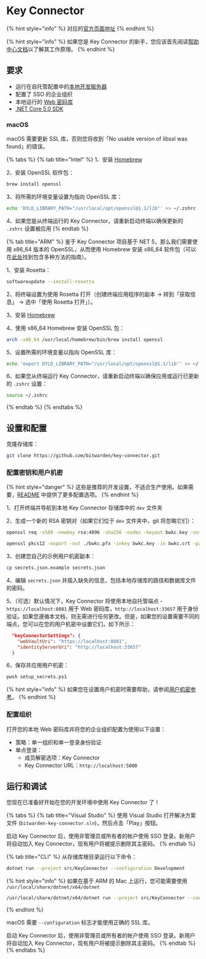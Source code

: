 # Key Connector

{% hint style="info" %}
对应的[官方页面地址](https://contributing.bitwarden.com/getting-started/enterprise/key-connector)
{% endhint %}

{% hint style="info" %}
如果您是 Key Connector 的新手，您应该首先阅读[帮助中心文档](https://help.ppgg.in/login-with-sso/about-key-connector)以了解其工作原理。
{% endhint %}

## 要求 <a href="#requirements" id="requirements"></a>

* 运行在自托管配置中的[本地开发服务器](../server/guide.md)
* 配置了 SSO 的企业组织
* 本地运行的 [Web 密码库](../clients/web-vault/)
* [.NET Core 5.0 SDK](https://www.microsoft.com/net/download/core)

### macOS <a href="#macos" id="macos"></a>

macOS 需要更新 SSL 库，否则您将收到「No usable version of libssl was found」的错误。

{% tabs %}
{% tab title="Intel" %}
1、安装 [Homebrew](https://brew.sh/)

2、安装 OpenSSL 软件包：

```bash
brew install openssl
```

3、将所需的环境变量设置为指向 OpenSSL 库：

```bash
echo 'DYLD_LIBRARY_PATH="/usr/local/opt/openssl@1.1/lib"' >> ~/.zshrc
```

4、如果您是从终端运行的 Key Connector，请重新启动终端以确保更新的 `.zshrc` 设置被应用
{% endtab %}

{% tab title="ARM" %}
鉴于 Key Connector 项目基于 NET 5，那么我们需要使用 x86\_64 版本的 OpenSSL，从而使用 Homebrew 安装 x86\_64 软件包（可以在[此处](https://www.wisdomgeek.com/development/installing-intel-based-packages-using-homebrew-on-the-m1-mac/)找到包含多种方法的指南）。

1、安装 Rosetta：

```bash
softwareupdate --install-rosetta
```

2、将终端设置为使用 Rosetta 打开（创建终端应用程序的副本 -> 转到「获取信息」 -> 选中「使用 Rosetta 打开」）。

3、安装 [Homebrew](https://brew.sh/)

4、使用 x86\_64 Homebrew 安装 OpenSSL 包：

```bash
arch -x86_64 /usr/local/homebrew/bin/brew install openssl
```

5、设置所需的环境变量以指向 OpenSSL 库：

```bash
echo 'export DYLD_LIBRARY_PATH="/usr/local/opt/openssl@1.1/lib"' >> ~/.zshrc
```

6、如果您从终端运行 Key Connector，请重新启动终端以确保应用或运行已更新的 `.zshrc` 设置：

```bash
source ~/.zshrc
```
{% endtab %}
{% endtabs %}

## 设置和配置 <a href="#setup-and-configuration" id="setup-and-configuration"></a>

克隆存储库：

```bash
git clone https://github.com/bitwarden/key-connector.git
```

### 配置密钥和用户机密 <a href="#configure-keys-and-user-secrets" id="configure-keys-and-user-secrets"></a>

{% hint style="danger" %}
这些是推荐的开发设置，不适合生产使用。如果需要，[README](https://github.com/bitwarden/key-connector/blob/master/README.md) 中提供了更多配置选项。
{% endhint %}

1、打开终端并导航到本地 Key Connector 存储库中的 `dev` 文件夹

2、生成一个新的 RSA 密钥对（如果它们位于 `dev` 文件夹中，git 将忽略它们）：

```bash
openssl req -x509 -newkey rsa:4096 -sha256 -nodes -keyout bwkc.key -out bwkc.crt -subj "/CN=Bitwarden Key Connector" -days 36500

openssl pkcs12 -export -out ./bwkc.pfx -inkey bwkc.key -in bwkc.crt -passout pass:{Password}}
```

3、创建您自己的示例用户机密副本：

```bash
cp secrets.json.example secrets.json
```

4、编辑 `secrets.json` 并插入缺失的信息，包括本地存储库的路径和数据库文件的密码。

5、（可选）默认情况下，Key Connector 将使用本地自托管端点 - `https://localhost:8081` 用于 Web 密码库，`http://localhost:33657` 用于身份验证。如果您遵循本文档，则无需进行任何更改。但是，如果您的设置需要不同的端点，您可以在您的用户机密中设置它们，如下所示：

```json
  "keyConnectorSettings": {
    "webVaultUri": "https://localhost:8081",
    "identityServerUri": "http://localhost:33657"
  }
```

6、保存并应用用户机密：

```bash
pwsh setup_secrets.ps1
```

{% hint style="info" %}
如果您在设置用户机密时需要帮助，请参阅[用户机密参考](../../contributing/user-secrets.md)。
{% endhint %}

### 配置组织 <a href="#configure-organization" id="configure-organization"></a>

打开您的本地 Web 密码库并将您的企业组织配置为使用以下设置：

* 策略：单一组织和单一登录身份验证
* 单点登录：
  * 成员解密选项：Key Connector
  * Key Connector URL：`http://localhost:5000`

## 运行和调试 <a href="#running-and-debugging" id="running-and-debugging"></a>

您现在已准备好开始在您的开发环境中使用 Key Connector 了！

{% tabs %}
{% tab title="Visual Studio" %}
使用 Visual Studio 打开解决方案文件 (`bitwarden-key-connector.sln`)，然后点击「Play」按钮。

启动 Key Connector 后，使用非管理员或所有者的帐户使用 SSO 登录。新用户将自动加入 Key Connector，现有用户将被提示删除其主密码。
{% endtab %}

{% tab title="CLI" %}
从存储库根目录运行以下命令：

```bash
dotnet run --project src/KeyConnector --configuration Development
```

{% hint style="info" %}
如果在基于 ARM 的 Mac 上运行，您可能需要使用 `/usr/local/share/dotnet/x64/dotnet`

```bash
/usr/local/share/dotnet/x64/dotnet run --project src/KeyConnector --configuration Development
```
{% endhint %}

macOS 需要 `--configuration` 标志才能使用正确的 SSL 库。

启动 Key Connector 后，使用非管理员或所有者的帐户使用 SSO 登录。新用户将自动加入 Key Connector，现有用户将被提示删除其主密码。
{% endtab %}
{% endtabs %}
